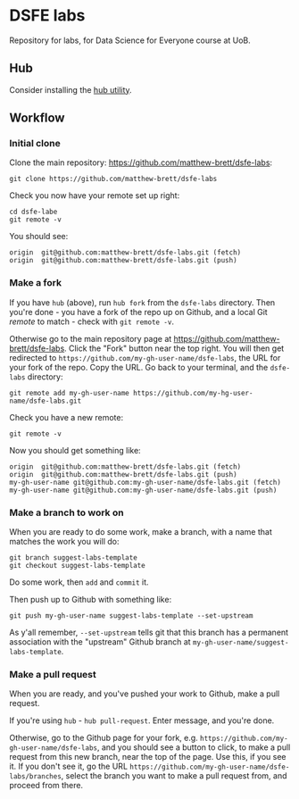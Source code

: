 # DSFE labs

Repository for labs, for Data Science for Everyone course at UoB.

## Hub

Consider installing the [hub utility](https://hub.github.com).

## Workflow

### Initial clone

Clone the main repository: <https://github.com/matthew-brett/dsfe-labs>:

```
git clone https://github.com/matthew-brett/dsfe-labs
```

Check you now have your remote set up right:

```
cd dsfe-labe
git remote -v
```

You should see:

```
origin	git@github.com:matthew-brett/dsfe-labs.git (fetch)
origin	git@github.com:matthew-brett/dsfe-labs.git (push)
```

### Make a fork

If you have `hub` (above), run `hub fork` from the `dsfe-labs` directory.  Then you're done - you have a fork of the repo up on Github, and a local Git *remote* to match - check with `git remote -v`.

Otherwise go to the main repository page at
<https://github.com/matthew-brett/dsfe-labs>.  Click the "Fork" button near the
top right.  You will then get redirected to
`https://github.com/my-gh-user-name/dsfe-labs`, the URL for your fork of the
repo.  Copy the URL.  Go back to your terminal, and the `dsfe-labs` directory:

```
git remote add my-gh-user-name https://github.com/my-hg-user-name/dsfe-labs.git
```

Check you have a new remote:

```
git remote -v
```

Now you should get something like:

```
origin	git@github.com:matthew-brett/dsfe-labs.git (fetch)
origin	git@github.com:matthew-brett/dsfe-labs.git (push)
my-gh-user-name	git@github.com:my-gh-user-name/dsfe-labs.git (fetch)
my-gh-user-name	git@github.com:my-gh-user-name/dsfe-labs.git (push)
```

### Make a branch to work on

When you are ready to do some work, make a branch, with a name that matches the work you will do:

```
git branch suggest-labs-template
git checkout suggest-labs-template
```

Do some work, then `add` and `commit` it.

Then push up to Github with something like:

```
git push my-gh-user-name suggest-labs-template --set-upstream
```

As y'all remember, `--set-upstream` tells git that this branch has a permanent association with the "upstream" Github branch at `my-gh-user-name/suggest-labs-template`.

### Make a pull request

When you are ready, and you've pushed your work to Github, make a pull request.

If you're using `hub` - `hub pull-request`.  Enter message, and you're done.

Otherwise, go to the Github page for your fork, e.g.
`https://github.com/my-gh-user-name/dsfe-labs`, and you should see a button to
click, to make a pull request from this new branch, near the top of the page.
Use this, if you see it.  If you don't see it, go the URL
`https://github.com/my-gh-user-name/dsfe-labs/branches`, select the branch you
want to make a pull request from, and proceed from there.
